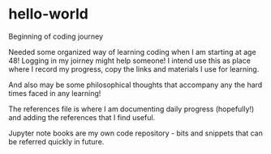# hello-world
Beginning of coding journey

Needed some organized way of learning coding when I am starting at age 48! Logging in my joirney might help someone! I intend use this as place where I record my progress, copy the links and materials I use for learning.

And also may be some philosophical thoughts that accompany any the hard times faced in any learning!

The references file is where I am documenting daily progress (hopefully!) and adding the references that I find useful.

Jupyter note books are my own code repository - bits and snippets that can be referred quickly in future. 

